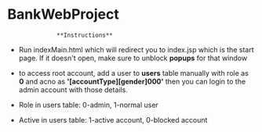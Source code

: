 # BankWebProject

                  **Instructions**

- Run indexMain.html which will redirect you to index.jsp which is the start page.
  If it doesn't open, make sure to unblock **popups** for that window
- to access root account, add a user to **users** table manually with role as **0** 
  and acno as **'[accountType][gender]000'** then you can login to the admin account 
  with those details.
  
- Role in users table: 0-admin, 1-normal user
- Active in users table: 1-active account, 0-blocked account
